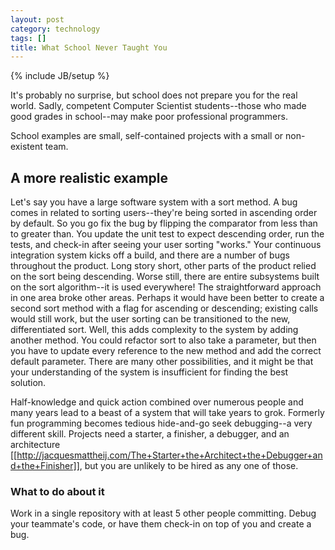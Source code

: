 ```yaml
---
layout: post
category: technology
tags: []
title: What School Never Taught You
---
```

{% include JB/setup %}

It's probably no surprise, but school does not prepare you for the real world. Sadly, competent Computer Scientist students--those who made good grades in school--may make poor professional programmers.

School examples are small, self-contained projects with a small or non-existent team.

## A more realistic example
Let's say you have a large software system with a sort method. A bug comes in related to sorting users--they're being sorted in ascending order by default. So you go fix the bug by flipping the comparator from less than to greater than. You update the unit test to expect descending order, run the tests, and check-in after seeing your user sorting "works." Your continuous integration system kicks off a build, and there are a number of bugs throughout the product. Long story short, other parts of the product relied on the sort being descending. Worse still, there are entire subsystems built on the sort algorithm--it is used everywhere! The straightforward approach in one area broke other areas. Perhaps it would have been better to create a second sort method with a flag for ascending or descending; existing calls would still work, but the user sorting can be transitioned to the new, differentiated sort. Well, this adds complexity to the system by adding another method. You could refactor sort to also take a parameter, but then you have to update every reference to the new method and add the correct default parameter. There are many other possibilities, and it might be that your understanding of the system is insufficient for finding the best solution.

Half-knowledge and quick action combined over numerous people and many years lead to a beast of a system that will take years to grok. Formerly fun programming becomes tedious hide-and-go seek debugging--a very different skill. Projects need a starter, a finisher, a debugger, and an architecture [[http://jacquesmattheij.com/The+Starter+the+Architect+the+Debugger+and+the+Finisher]], but you are unlikely to be hired as any one of those.

### What to do about it
Work in a single repository with at least 5 other people committing.
Debug your teammate's code, or have them check-in on top of you and create a bug.

